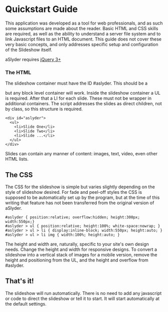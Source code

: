 # Quickstart Guide

This application was developed as a tool for web professionals, and as such some assumptions are made about the reader.  Basic HTML and CSS skills are required, as well as the ability to understand a server file system and to link Javascript files to an HTML document.  This guide does not cover these very basic concepts, and only addresses specific setup and configuration of the Slideshow itself.

aSlyder requires [jQuery 3+](https://jquery.com/download)

### The HTML

The slideshow container must have the ID #aslyder.  This should be a <div> but any block level container will work.  Inside the slideshow container a UL is required.  After that a LI for each slide.  These must not be wrapper in additional containers.  The script addresses the slides as direct children, not by class, so this structure is required.

```
<div id="aslyder">
  <ul>
    <li>Slide One</li>
    <li>Slide Two</li>
    <li>Slide ...</li>
  </ul>
</div>
```

Slides can contain any manner of content: images, text, video, even other HTML lists.

## The CSS

The CSS for the slideshow is simple but varies slightly depending on the style of slideshow desired.  For fade and peel-off styles the CSS is supposed to be automatically set up by the program, but at the time of this writing that feature has not been transferred from the original version of aSlyder.

```
#aslyder { position:relative; overflow:hidden; height:300px; width:550px;}
#aslyder > ul { position:relative; height:100%; white-space:nowrap; }
#aslyder > ul > li { display:inline-block; width:550px; height:auto; }
#aslyder > ul > li img { width:100%; height:auto; }
```

The height and width are, naturally, specific to your site's own design needs.  Change the height and width for responsive designs.  To convert a slideshow into a vertical stack of images for a mobile version, remove the height and positioning from the UL, and the height and overflow from #aslyder.

## That's it!

The slideshow will run automatically.  There is no need to add any javascript or code to direct the slideshow or tell it to start.  It will start automatically at the default settings.  